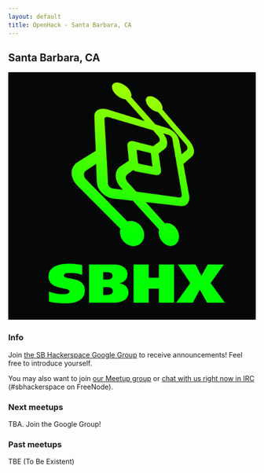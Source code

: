 ```yaml
---
layout: default
title: OpenHack - Santa Barbara, CA
---
```


## Santa Barbara, CA

![Photo of your meetup or city!](/santa_barbara/sbhx-logo.jpg)

### Info

Join [the SB Hackerspace Google Group](http://gg.sbhackerspace.com) to
receive announcements! Feel free to introduce yourself.

You may also want to join [our Meetup
group](http://www.meetup.com/Santa-Barbara-Hackerspace/) or [chat with
us right now in IRC](http://irc.sbhackerspace.com) (#sbhackerspace on
FreeNode).

### Next meetups

TBA. Join the Google Group!

### Past meetups

TBE (To Be Existent)
